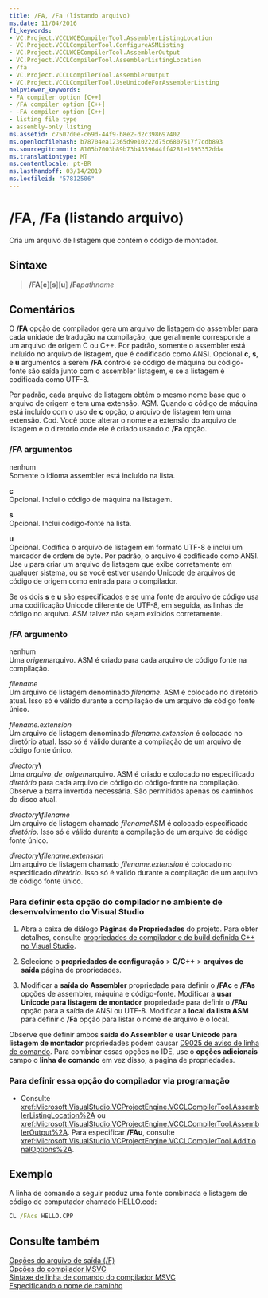 ```yaml
---
title: /FA, /Fa (listando arquivo)
ms.date: 11/04/2016
f1_keywords:
- VC.Project.VCCLWCECompilerTool.AssemblerListingLocation
- VC.Project.VCCLCompilerTool.ConfigureASMListing
- VC.Project.VCCLWCECompilerTool.AssemblerOutput
- VC.Project.VCCLCompilerTool.AssemblerListingLocation
- /fa
- VC.Project.VCCLCompilerTool.AssemblerOutput
- VC.Project.VCCLCompilerTool.UseUnicodeForAssemblerListing
helpviewer_keywords:
- FA compiler option [C++]
- /FA compiler option [C++]
- -FA compiler option [C++]
- listing file type
- assembly-only listing
ms.assetid: c7507d0e-c69d-44f9-b8e2-d2c398697402
ms.openlocfilehash: b78704ea12365d9e10222d75c6807517f7cdb893
ms.sourcegitcommit: 8105b7003b89b73b4359644ff4281e1595352dda
ms.translationtype: MT
ms.contentlocale: pt-BR
ms.lasthandoff: 03/14/2019
ms.locfileid: "57812506"
---
```

# <a name="fa-fa-listing-file"></a>/FA, /Fa (listando arquivo)

Cria um arquivo de listagem que contém o código de montador.

## <a name="syntax"></a>Sintaxe

> **/FA**[**c**\][**s**\][**u**] **/Fa**_pathname_

## <a name="remarks"></a>Comentários

O **/FA** opção de compilador gera um arquivo de listagem do assembler para cada unidade de tradução na compilação, que geralmente corresponde a um arquivo de origem C ou C++. Por padrão, somente o assembler está incluído no arquivo de listagem, que é codificado como ANSI. Opcional **c**, **s**, e **u** argumentos a serem **/FA** controle se código de máquina ou código-fonte são saída junto com o assembler listagem, e se a listagem é codificada como UTF-8.

Por padrão, cada arquivo de listagem obtém o mesmo nome base que o arquivo de origem e tem uma extensão. ASM. Quando o código de máquina está incluído com o uso de **c** opção, o arquivo de listagem tem uma extensão. Cod. Você pode alterar o nome e a extensão do arquivo de listagem e o diretório onde ele é criado usando o **/Fa** opção.

### <a name="fa-arguments"></a>/FA argumentos

nenhum<br/>
Somente o idioma assembler está incluído na lista.

**c**<br/>
Opcional. Inclui o código de máquina na listagem.

**s**<br/>
Opcional. Inclui código-fonte na lista.

**u**<br/>
Opcional. Codifica o arquivo de listagem em formato UTF-8 e inclui um marcador de ordem de byte. Por padrão, o arquivo é codificado como ANSI. Use `u` para criar um arquivo de listagem que exibe corretamente em qualquer sistema, ou se você estiver usando Unicode de arquivos de código de origem como entrada para o compilador.

Se os dois **s** e **u** são especificados e se uma fonte de arquivo de código usa uma codificação Unicode diferente de UTF-8, em seguida, as linhas de código no arquivo. ASM talvez não sejam exibidos corretamente.

### <a name="fa-argument"></a>/FA argumento

nenhum<br/>
Uma *origem*arquivo. ASM é criado para cada arquivo de código fonte na compilação.

*filename*<br/>
Um arquivo de listagem denominado *filename*. ASM é colocado no diretório atual. Isso só é válido durante a compilação de um arquivo de código fonte único.

*filename.extension*<br/>
Um arquivo de listagem denominado *filename.extension* é colocado no diretório atual. Isso só é válido durante a compilação de um arquivo de código fonte único.

*directory*__\\__<br/>
Uma *arquivo_de_origem*arquivo. ASM é criado e colocado no especificado *diretório* para cada arquivo de código do código-fonte na compilação. Observe a barra invertida necessária. São permitidos apenas os caminhos do disco atual.

*directory*__\\__*filename*<br/>
Um arquivo de listagem chamado *filename*ASM é colocado especificado *diretório*. Isso só é válido durante a compilação de um arquivo de código fonte único.

*directory*__\\__*filename.extension*<br/>
Um arquivo de listagem chamado *filename.extension* é colocado no especificado *diretório*. Isso só é válido durante a compilação de um arquivo de código fonte único.

### <a name="to-set-this-compiler-option-in-the-visual-studio-development-environment"></a>Para definir esta opção do compilador no ambiente de desenvolvimento do Visual Studio

1. Abra a caixa de diálogo **Páginas de Propriedades** do projeto. Para obter detalhes, consulte [propriedades de compilador e de build definida C++ no Visual Studio](../working-with-project-properties.md).

1. Selecione o **propriedades de configuração** > **C/C++** > **arquivos de saída** página de propriedades.

1. Modificar a **saída do Assembler** propriedade para definir o **/FAc** e **/FAs** opções de assembler, máquina e código-fonte. Modificar a **usar Unicode para listagem de montador** propriedade para definir o **/FAu** opção para a saída de ANSI ou UTF-8. Modificar a **local da lista ASM** para definir o **/Fa** opção para listar o nome de arquivo e o local.

Observe que definir ambos **saída do Assembler** e **usar Unicode para listagem de montador** propriedades podem causar [D9025 de aviso de linha de comando](../../error-messages/tool-errors/command-line-warning-d9025.md). Para combinar essas opções no IDE, use o **opções adicionais** campo o **linha de comando** em vez disso, a página de propriedades.

### <a name="to-set-this-compiler-option-programmatically"></a>Para definir essa opção do compilador via programação

- Consulte <xref:Microsoft.VisualStudio.VCProjectEngine.VCCLCompilerTool.AssemblerListingLocation%2A> ou <xref:Microsoft.VisualStudio.VCProjectEngine.VCCLCompilerTool.AssemblerOutput%2A>. Para especificar **/FAu**, consulte <xref:Microsoft.VisualStudio.VCProjectEngine.VCCLCompilerTool.AdditionalOptions%2A>.

## <a name="example"></a>Exemplo

A linha de comando a seguir produz uma fonte combinada e listagem de código de computador chamado HELLO.cod:

```cmd
CL /FAcs HELLO.CPP
```

## <a name="see-also"></a>Consulte também

[Opções do arquivo de saída (/F)](output-file-f-options.md)<br/>
[Opções do compilador MSVC](compiler-options.md)<br/>
[Sintaxe de linha de comando do compilador MSVC](compiler-command-line-syntax.md)<br/>
[Especificando o nome de caminho](specifying-the-pathname.md)
